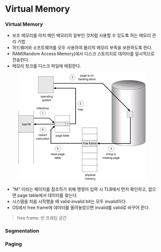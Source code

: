# Virtual Memory

### Virtual Memory

* 보조 메모리를 마치 메인 메모리의 일부인 것처럼 사용할 수 있도록 하는 메모리 관리 기법
* 하드웨어와 소프트웨어를 모두 사용하여 물리적 메모리 부족을 보완하도록 한다.
* RAM(Random Access Memory)에서 디스크 스토리지로 데이터를 일시적으로 전송한다.
* 메모리 청크를 디스크 파일에 매핑한다.

<figure><img src="../../.gitbook/assets/image (4) (1) (1) (1) (1) (1) (1).png" alt="" width="563"><figcaption></figcaption></figure>

* "M" 이라는 페이지를 참조하기 위해 명령어 입력 시 TLB에서 먼저 확인하고, 없으면 page table에서 데이터를 찾는다.
* 시스템을 처음 시작했을 때 valid-invalid bit는 모두 invalid이다.
* OS에서 free frame에 데이터를 올려놓았으면 invalid를 valid로 바꾸어 준다.

> free frame: 빈 프레임 공간

### Segmentation





### Paging

